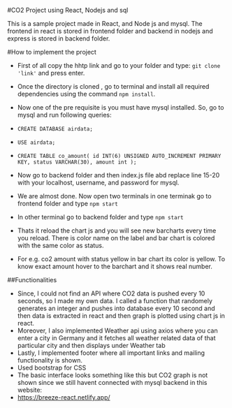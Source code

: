 #CO2 Project using React, Nodejs and sql


This is a sample project made in React, and Node js and mysql. The frontend in react is stored in frontend folder and backend in nodejs and express is stored in backend folder.

#How to implement the project


- First of all copy the hhtp link and go to your folder and type:  `git clone 'link'` and press enter.

- Once the directory is cloned , go to terminal and install all required dependencies using the command `npm install`.

- Now one of the pre requisite is you must have mysql installed. So, go to mysql and run following queries:

- `CREATE DATABASE airdata;`
- `USE airdata;`

- `CREATE TABLE co_amount(
id INT(6) UNSIGNED AUTO_INCREMENT PRIMARY KEY,
status VARCHAR(30),
amount int
);`

- Now go to backend folder and then index.js file abd replace line 15-20 with your localhost, username, and password for mysql.

- We are almost done. Now open two terminals in one terminak go to frontend folder and type `npm start`

- In other terminal go to backend folder and type `npm start`

- Thats it reload the chart js and you will see new barcharts every time you reload. There is color name on the label and bar chart is colored with the same color as status.

- For e.g. co2 amount with status yellow in bar chart its color is yellow. To know exact amount hover to the barchart and it shows real number.

##Functionalities
- Since, I could not find an API where CO2 data is pushed every 10 seconds, so I made my own data. I called a function that randomely generates an integer and pushes into database   every 10 second and then data is extracted in react and then graph is plotted using chart js in react.
- Moreover, I also implemented Weather api using axios where you can enter a city in Germany and it fetches all weather related data of that particular city and then displays      under Weather tab
- Lastly, I implemented footer where all important links and mailing functionality is shown.
- Used bootstrap for CSS 
- The basic interface looks something like this but CO2 graph is not shown since we still havent connected with mysql backend in this website:
- https://breeze-react.netlify.app/ 
